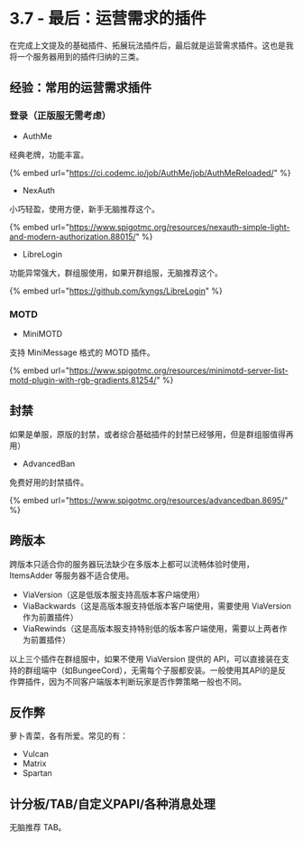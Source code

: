 # 3.7 - 最后：运营需求的插件

在完成上文提及的基础插件、拓展玩法插件后，最后就是运营需求插件。这也是我将一个服务器用到的插件归纳的三类。

## 经验：常用的运营需求插件

### 登录（正版服无需考虑）

* AuthMe

经典老牌，功能丰富。

{% embed url="https://ci.codemc.io/job/AuthMe/job/AuthMeReloaded/" %}

* NexAuth

小巧轻盈，使用方便，新手无脑推荐这个。

{% embed url="https://www.spigotmc.org/resources/nexauth-simple-light-and-modern-authorization.88015/" %}

* LibreLogin

功能异常强大，群组服使用，如果开群组服，无脑推荐这个。

{% embed url="https://github.com/kyngs/LibreLogin" %}

### MOTD

* MiniMOTD

支持 MiniMessage 格式的 MOTD 插件。

{% embed url="https://www.spigotmc.org/resources/minimotd-server-list-motd-plugin-with-rgb-gradients.81254/" %}

## 封禁

如果是单服，原版的封禁，或者综合基础插件的封禁已经够用，但是群组服值得再用）

* AdvancedBan

免费好用的封禁插件。

{% embed url="https://www.spigotmc.org/resources/advancedban.8695/" %}

## 跨版本

跨版本只适合你的服务器玩法缺少在多版本上都可以流畅体验时使用，ItemsAdder 等服务器不适合使用。

* ViaVersion（这是低版本服支持高版本客户端使用）
* ViaBackwards（这是高版本服支持低版本客户端使用，需要使用 ViaVersion 作为前置插件）
* ViaRewinds（这是高版本服支持特别低的版本客户端使用，需要以上两者作为前置插件）

以上三个插件在群组服中，如果不使用 ViaVersion 提供的 API，可以直接装在支持的群组端中（如BungeeCord），无需每个子服都安装。一般使用其API的是反作弊插件，因为不同客户端版本判断玩家是否作弊策略一般也不同。

## 反作弊

萝卜青菜，各有所爱。常见的有：

* Vulcan
* Matrix
* Spartan

## 计分板/TAB/自定义PAPI/各种消息处理

无脑推荐 TAB。
